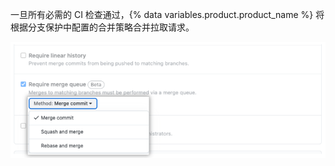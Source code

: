 一旦所有必需的 CI 检查通过，{% data variables.product.product_name %} 将根据分支保护中配置的合并策略合并拉取请求。

![合并队列合并方法](/assets/images/help/pull_requests/merge-queue-merging-method.png)
